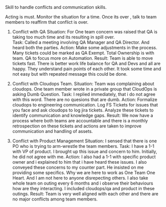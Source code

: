 Skill to handle conflicts and communication skills.

Acting is must. Monitor the situation for a time. Once its over , talk to team members to reaffirm that conflict is over. 

1. Conflict with QA 
	Situation: For One team concern was raised that QA is taking too much time and its resulting in spill over.  
	Task: Called a meeting involving QA Manager and QA Director. And heard both the parties. 
	Action: Make some adjustments in the process. Many tickets could be marked as QA Exempt. Total Ownership is with team. QA to focus more on Automation. 
	Result: Team is able to move tickets fast. There is better work life balance for QA and Devs and all are happy. They understand pain points of each other. It took some time and not easy but with repeated message this could be done. 

1. Conflict with Cloudops Team. 
	Situation: Team was complaining about cloudops. One team member wrote in a private group that CloudOps is asking Dumb Question. 
	Task: I replied immediately, that i do not agree with this word. There are no quesions that are dumb. 
	Action: Formalize cloudops to engineering communication. Log FS Tickets for issues that you face and ask cloudops to log jira tickets. Analyze these tickets to identify communication and knowledge gaps. 
	Result: We now have a process where both teams are accountable and there is a monthly retrospection on these tickets and actions are taken to improve communication and handling of assets. 


3. Conflict with Product Management 
Situation: I sensed that there is one PO who is trying to arm-wrestle the team members. 
Task: I have a 1-1 with VP of product. I brought up this issue and concern to him. Initially, he did not agree with me. 
Action: I also had a 1-1 with specific product owner and i explained to him that i have heard these issues. I also conveyed these concerns to my counter part. He insisted on me providing some specifics. Why we are here to work as One Team One Heart. And I am not here to anyone disrepecting others. I also take whole team on outing every 6 months and i observe their behaviours how are they interacting. I included cloudops/qa and product in these outings. 
Result: Team is very well aligned with each other and there are no major conflicts among team members. 
